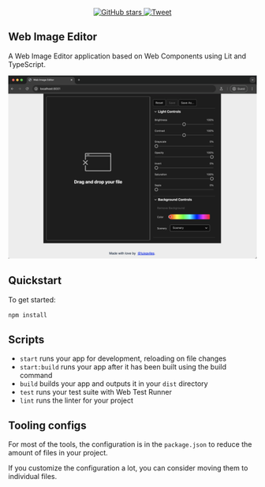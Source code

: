 <p align="center">
    <a href="https://github.com/luixaviles/web-image-editor">
        <img src="https://img.shields.io/github/stars/luixaviles/web-image-editor.svg?style=social&label=Star" alt="GitHub stars">
    </a>
    <a href="https://ctt.ac/2Gv0a">
        <img src="https://img.shields.io/twitter/url/https/github.com/luixaviles/web-image-editor.svg?style=social" alt="Tweet">
    </a>
</p>

## Web Image Editor
A Web Image Editor application based on Web Components using Lit and TypeScript.

<img src="./assets/web-image-editor.png?raw=true">


## Quickstart

To get started:

```sh
npm install
```

## Scripts

- `start` runs your app for development, reloading on file changes
- `start:build` runs your app after it has been built using the build command
- `build` builds your app and outputs it in your `dist` directory
- `test` runs your test suite with Web Test Runner
- `lint` runs the linter for your project

## Tooling configs

For most of the tools, the configuration is in the `package.json` to reduce the amount of files in your project.

If you customize the configuration a lot, you can consider moving them to individual files.